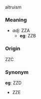 altruism
### Meaning
+ _adj_: ZZA
    + __eg__: ZZB

### Origin

ZZC

### Synonym

__eg__: ZZD

+ ZZE


